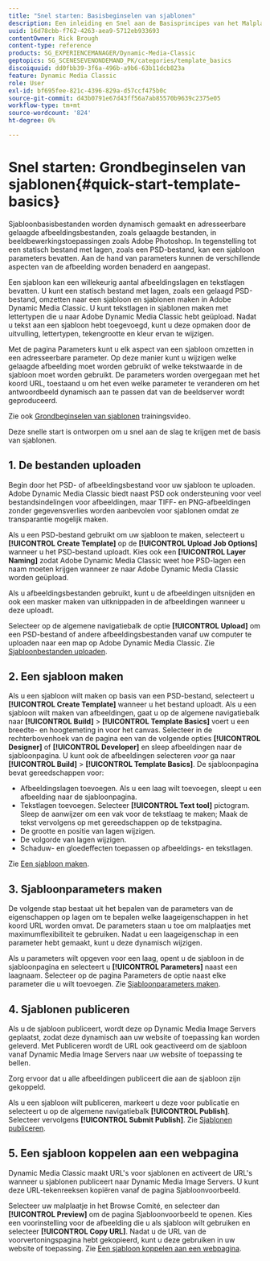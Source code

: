 ```yaml
---
title: "Snel starten: Basisbeginselen van sjablonen"
description: Een inleiding en Snel aan de Basisprincipes van het Malplaatje helpen u in Adobe Dynamic Media Classic opstaan en snel in werking stellen.
uuid: 16d78cbb-f762-4263-aea9-5712eb933693
contentOwner: Rick Brough
content-type: reference
products: SG_EXPERIENCEMANAGER/Dynamic-Media-Classic
geptopics: SG_SCENESEVENONDEMAND_PK/categories/template_basics
discoiquuid: dd0fbb39-3f6a-496b-a9b6-63b11dcb823a
feature: Dynamic Media Classic
role: User
exl-id: bf695fee-821c-4396-829a-d57ccf475b0c
source-git-commit: d43b0791e67d43ff56a7ab85570b9639c2375e05
workflow-type: tm+mt
source-wordcount: '824'
ht-degree: 0%

---
```


# Snel starten: Grondbeginselen van sjablonen{#quick-start-template-basics}

Sjabloonbasisbestanden worden dynamisch gemaakt en adresseerbare gelaagde afbeeldingsbestanden, zoals gelaagde bestanden, in beeldbewerkingstoepassingen zoals Adobe Photoshop. In tegenstelling tot een statisch bestand met lagen, zoals een PSD-bestand, kan een sjabloon parameters bevatten. Aan de hand van parameters kunnen de verschillende aspecten van de afbeelding worden benaderd en aangepast.

Een sjabloon kan een willekeurig aantal afbeeldingslagen en tekstlagen bevatten. U kunt een statisch bestand met lagen, zoals een gelaagd PSD-bestand, omzetten naar een sjabloon en sjablonen maken in Adobe Dynamic Media Classic. U kunt tekstlagen in sjablonen maken met lettertypen die u naar Adobe Dynamic Media Classic hebt geüpload. Nadat u tekst aan een sjabloon hebt toegevoegd, kunt u deze opmaken door de uitvulling, lettertypen, tekengrootte en kleur ervan te wijzigen.

Met de pagina Parameters kunt u elk aspect van een sjabloon omzetten in een adresseerbare parameter. Op deze manier kunt u wijzigen welke gelaagde afbeelding moet worden gebruikt of welke tekstwaarde in de sjabloon moet worden gebruikt. De parameters worden overgegaan met het koord URL, toestaand u om het even welke parameter te veranderen om het antwoordbeeld dynamisch aan te passen dat van de beeldserver wordt geproduceerd.

Zie ook [Grondbeginselen van sjablonen](https://s7d5.scene7.com/s7viewers/html5/VideoViewer.html?videoserverurl=https://s7d5.scene7.com/is/content/&amp;emailurl=https://s7d5.scene7.com/s7/emailFriend&amp;serverUrl=https://s7d5.scene7.com/is/image/&amp;config=Scene7SharedAssets/Universal_HTML5_Video&amp;contenturl=https://s7d5.scene7.com/skins/&amp;asset=S7tutorials/553_Template%20Basics_converted%20renamed_Dynamic%20Banners-AVS) trainingsvideo.

Deze snelle start is ontworpen om u snel aan de slag te krijgen met de basis van sjablonen.

## 1. De bestanden uploaden

Begin door het PSD- of afbeeldingsbestand voor uw sjabloon te uploaden. Adobe Dynamic Media Classic biedt naast PSD ook ondersteuning voor veel bestandsindelingen voor afbeeldingen, maar TIFF- en PNG-afbeeldingen zonder gegevensverlies worden aanbevolen voor sjablonen omdat ze transparantie mogelijk maken.

Als u een PSD-bestand gebruikt om uw sjabloon te maken, selecteert u **[!UICONTROL Create Template]** op de **[!UICONTROL Upload Job Options]** wanneer u het PSD-bestand uploadt. Kies ook een **[!UICONTROL Layer Naming]** zodat Adobe Dynamic Media Classic weet hoe PSD-lagen een naam moeten krijgen wanneer ze naar Adobe Dynamic Media Classic worden geüpload.

Als u afbeeldingsbestanden gebruikt, kunt u de afbeeldingen uitsnijden en ook een masker maken van uitknippaden in de afbeeldingen wanneer u deze uploadt.

Selecteer op de algemene navigatiebalk de optie **[!UICONTROL Upload]** om een PSD-bestand of andere afbeeldingsbestanden vanaf uw computer te uploaden naar een map op Adobe Dynamic Media Classic. Zie [Sjabloonbestanden uploaden](uploading-template-files.md#uploading_template_files).

## 2. Een sjabloon maken

Als u een sjabloon wilt maken op basis van een PSD-bestand, selecteert u **[!UICONTROL Create Template]** wanneer u het bestand uploadt. Als u een sjabloon wilt maken van afbeeldingen, gaat u op de algemene navigatiebalk naar **[!UICONTROL Build]** > **[!UICONTROL Template Basics]** voert u een breedte- en hoogtemeting in voor het canvas. Selecteer in de rechterbovenhoek van de pagina een van de volgende opties **[!UICONTROL Designer]** of **[!UICONTROL Developer]** en sleep afbeeldingen naar de sjabloonpagina. U kunt ook de afbeeldingen selecteren *voor* ga naar **[!UICONTROL Build]** > **[!UICONTROL Template Basics]**. De sjabloonpagina bevat gereedschappen voor:

* Afbeeldingslagen toevoegen. Als u een laag wilt toevoegen, sleept u een afbeelding naar de sjabloonpagina.
* Tekstlagen toevoegen. Selecteer **[!UICONTROL Text tool]** pictogram. Sleep de aanwijzer om een vak voor de tekstlaag te maken; Maak de tekst vervolgens op met gereedschappen op de tekstpagina.
* De grootte en positie van lagen wijzigen.
* De volgorde van lagen wijzigen.
* Schaduw- en gloedeffecten toepassen op afbeeldings- en tekstlagen.

Zie [Een sjabloon maken](creating-template.md#creating_a_template).

## 3. Sjabloonparameters maken

De volgende stap bestaat uit het bepalen van de parameters van de eigenschappen op lagen om te bepalen welke laageigenschappen in het koord URL worden omvat. De parameters staan u toe om malplaatjes met maximumflexibiliteit te gebruiken. Nadat u een laageigenschap in een parameter hebt gemaakt, kunt u deze dynamisch wijzigen.

Als u parameters wilt opgeven voor een laag, opent u de sjabloon in de sjabloonpagina en selecteert u **[!UICONTROL Parameters]** naast een laagnaam. Selecteer op de pagina Parameters de optie naast elke parameter die u wilt toevoegen. Zie [Sjabloonparameters maken](creating-template-parameters.md#creating_template_parameters).

## 4. Sjablonen publiceren

Als u de sjabloon publiceert, wordt deze op Dynamic Media Image Servers geplaatst, zodat deze dynamisch aan uw website of toepassing kan worden geleverd. Met Publiceren wordt de URL ook geactiveerd om de sjabloon vanaf Dynamic Media Image Servers naar uw website of toepassing te bellen.

Zorg ervoor dat u alle afbeeldingen publiceert die aan de sjabloon zijn gekoppeld.

Als u een sjabloon wilt publiceren, markeert u deze voor publicatie en selecteert u op de algemene navigatiebalk **[!UICONTROL Publish]**. Selecteer vervolgens **[!UICONTROL Submit Publish]**. Zie [Sjablonen publiceren](publishing-templates.md#publishing_templates).

## 5. Een sjabloon koppelen aan een webpagina

Dynamic Media Classic maakt URL&#39;s voor sjablonen en activeert de URL&#39;s wanneer u sjablonen publiceert naar Dynamic Media Image Servers. U kunt deze URL-tekenreeksen kopiëren vanaf de pagina Sjabloonvoorbeeld.

Selecteer uw malplaatje in het Browse Comité, en selecteer dan **[!UICONTROL Preview]** om de pagina Sjabloonvoorbeeld te openen. Kies een voorinstelling voor de afbeelding die u als sjabloon wilt gebruiken en selecteer **[!UICONTROL Copy URL]**. Nadat u de URL van de voorvertoningspagina hebt gekopieerd, kunt u deze gebruiken in uw website of toepassing. Zie [Een sjabloon koppelen aan een webpagina](linking-template-web-page.md#linking_a_template_to_a_web_page).
